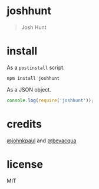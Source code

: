 # joshhunt

> Josh Hunt

# install

As a `postinstall` script.

```bash
npm install joshhunt
```

As a JSON object.

```js
console.log(require('joshhunt'));
```

# credits

[@johnkpaul](https://github.com/johnkpaul/johnkpaul) and [@bevacqua](https://github.com/bevacqua/bevacqua)

# license

MIT